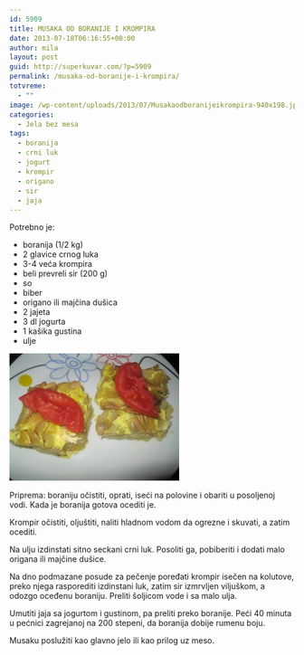 ```yaml
---
id: 5909
title: MUSAKA OD BORANIJE I KROMPIRA
date: 2013-07-18T06:16:55+00:00
author: mila
layout: post
guid: http://superkuvar.com/?p=5909
permalink: /musaka-od-boranije-i-krompira/
totvreme:
  - ""
image: /wp-content/uploads/2013/07/Musakaodboranijeikrompira-940x198.jpg
categories:
  - Jela bez mesa
tags:
  - boranija
  - crni luk
  - jogurt
  - krompir
  - origano
  - sir
  - jaja
---
```

Potrebno je:

  * boranija (1/2 kg)
  * 2 glavice crnog luka
  * 3-4 veća krompira
  * beli prevreli sir (200 g)
  * so
  * biber
  * origano ili majčina dušica
  * 2 jajeta
  * 3 dl jogurta
  * 1 kašika gustina
  * ulje

<img class="alignnone size-medium wp-image-5910" src="/wp-content/uploads/2013/07/Musakaodboranijeikrompira-300x225.jpg" alt="Musakaodboranijeikrompira" width="300" height="225" /> 

Priprema: boraniju očistiti, oprati, iseći na polovine i obariti u posoljenoj vodi. Kada je boranija gotova ocediti je.

Krompir očistiti, oljuštiti, naliti hladnom vodom da ogrezne i skuvati, a zatim ocediti.

Na ulju izdinstati sitno seckani crni luk. Posoliti ga, pobiberiti i dodati malo origana ili majčine dušice.

Na dno podmazane posude za pečenje poređati krompir isečen na kolutove, preko njega rasporediti izdinstani luk, zatim sir izmrvljen viljuškom, a odozgo oceđenu boraniju. Preliti šoljicom vode i sa malo ulja.

Umutiti jaja sa jogurtom i gustinom, pa preliti preko boranije. Peći 40 minuta u pećnici zagrejanoj na 200 stepeni, da boranija dobije rumenu boju.

Musaku poslužiti kao glavno jelo ili kao prilog uz meso.